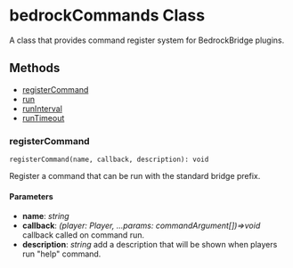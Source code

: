 # bedrockCommands Class

A class that provides command register system for BedrockBridge plugins.

## Methods
- [registerCommand](#registerCommand)
- [run](#run)
- [runInterval](#runinterval)
- [runTimeout](#runtimeout)

### **registerCommand**
`
registerCommand(name, callback, description): void
`

Register a command that can be run with the standard bridge prefix.

#### **Parameters**
- **name**: *string*
- **callback**: *(player: Player, ...params: commandArgument[])=>void* callback called on command run.
- **description**: *string* add a description that will be shown when players run "help" command.